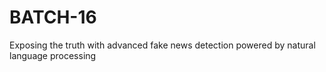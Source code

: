 # BATCH-16
Exposing the truth with advanced fake news detection powered by natural language processing
